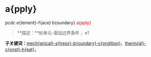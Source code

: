 # a{pply}
pcdc e{lement}-f{ace} b{oundary} <span style='color: red;'>a{pply}</span>
> **描述：**给单元-面加边界条件
，e1

**子关键词：**[mech{anical}-s{tress}-b{oundary}-c{ondition}](e{lement}-f{ace}/b{oundary}/a{pply}/mech{anical}-s{tress}-b{oundary}-c{ondition}/)，[therm{al}-c{onst}-h{eat}](e{lement}-f{ace}/b{oundary}/a{pply}/therm{al}-c{onst}-h{eat}/)，
